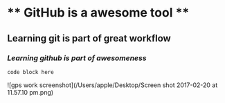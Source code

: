 # ** GitHub is a awesome tool **
## Learning git is part of great workflow
### _Learning github is part of awesomeness_

    code block here


![gps work screenshot](/Users/apple/Desktop/Screen shot 2017-02-20 at 11.57.10 pm.png)